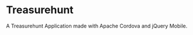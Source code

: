 Treasurehunt
========================

A Treasurehunt Application made with Apache Cordova and jQuery Mobile.
